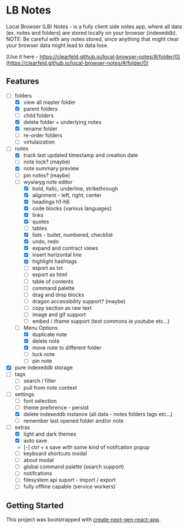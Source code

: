 # LB Notes

Local Browser (LB) Notes - is a fully client side notes app, where all data (ex. notes and folders) are stored locally on your browser (indexeddb). NOTE: Be careful with any notes stored, since anything that might clear your browser data might lead to data lose.

[Use it here - https://clearfeld.github.io/local-browser-notes/#/folder/0](https://clearfeld.github.io/local-browser-notes/#/folder/0)

## Features
- [ ] folders
  - [X] view all master folder
  - [X] parent folders
  - [ ] child folders
  - [X] delete folder + underlying notes
  - [X] rename folder
  - [ ] re-order folders
  - [ ] virtulaization
- [ ] notes
  - [X] track last updated timestamp and creation date
  - [ ] note lock? (maybe)
  - [X] note summary preview
  - [ ] pin notes? (maybe)
  - [ ] wysiwyg note editor
    - [X] bold, italic, underline, strikethrough
    - [X] alignment - left, right, center
    - [X] headings h1-h6
    - [X] code blocks (various languages)
    - [X] links
    - [X] quotes
    - [ ] tables
    - [X] lists - bullet, numbered, checklist
    - [X] undo, redo
    - [X] expand and contract views
    - [X] insert horizontal line
    - [X] highlight hashtags
    - [ ] export as txt
    - [ ] export as html
    - [ ] table of contents
    - [ ] command palette
    - [ ] drag and drop blocks
    - [ ] dragon accessibility support? (maybe)
    - [ ] copy section as raw text
    - [ ] image and gif support
    - [ ] embed / iframe support (test commons ie youtube etc...)
  - [ ] Menu Options
    - [X] duplicate note
    - [X] delete note
    - [X] move note to different folder
    - [ ] lock note
    - [ ] pin note
- [X] pure indexeddb storage
- [ ] tags
  - [ ] search / filter
  - [ ] pull from note context
- [ ] settings
  - [ ] font selection
  - [ ] theme preference - persist
  - [X] delete indexeddb instance (all data - notes folders tags etc...)
  - [ ] remember last opened folder and/or note
- [ ] extras
  - [X] light and dark themes
  - [X] auto save
  - [-] ctrl + s save with some kind of notifcation popup
  - [ ] keyboard shortcuts modal
  - [ ] about modal
  - [ ] global command palette (search support)
  - [ ] notifcations
  - [ ] filesystem api suport - import / export
  - [ ] fully offline capable (service workers)

## Getting Started

This project was bootstrapped with [create-next-gen-react-app](https://github.com/clearfeld/create-next-gen-react-app).

